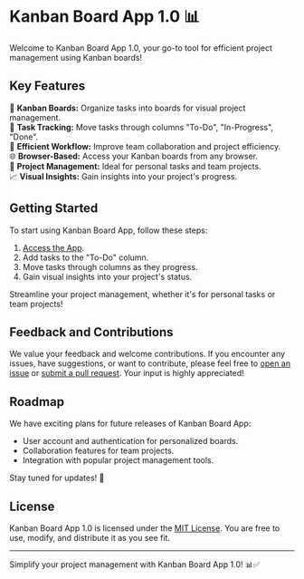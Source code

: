 # Kanban Board App 1.0 📊

Welcome to Kanban Board App 1.0, your go-to tool for efficient project management using Kanban boards!

## Key Features
📝 **Kanban Boards:** Organize tasks into boards for visual project management.  
📅 **Task Tracking:** Move tasks through columns "To-Do", "In-Progress", "Done".  
🚀 **Efficient Workflow:** Improve team collaboration and project efficiency.  
🌐 **Browser-Based:** Access your Kanban boards from any browser.  
💼 **Project Management:** Ideal for personal tasks and team projects.  
📈 **Visual Insights:** Gain insights into your project's progress.  

## Getting Started
To start using Kanban Board App, follow these steps:

1. [Access the App](http://kanbanboard.justmichu.pl).
2. Add tasks to the "To-Do" column.
3. Move tasks through columns as they progress.
4. Gain visual insights into your project's status.

Streamline your project management, whether it's for personal tasks or team projects!

## Feedback and Contributions
We value your feedback and welcome contributions. If you encounter any issues, have suggestions, or want to contribute, please feel free to [open an issue](https://github.com/M1chU02/KanbanBoard/issues) or [submit a pull request](https://github.com/M1chU02/KanbanBoard/pulls). Your input is highly appreciated!

## Roadmap
We have exciting plans for future releases of Kanban Board App:
- User account and authentication for personalized boards.
- Collaboration features for team projects.
- Integration with popular project management tools.

Stay tuned for updates! 🚀

## License
Kanban Board App 1.0 is licensed under the [MIT License](https://opensource.org/license/mit/). You are free to use, modify, and distribute it as you see fit.

---

Simplify your project management with Kanban Board App 1.0! 📊✅
